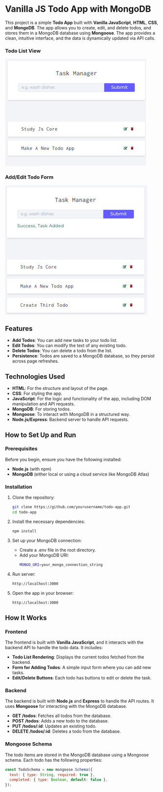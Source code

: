 # Vanilla JS Todo App with MongoDB

This project is a simple **Todo App** built with **Vanilla JavaScript**, **HTML**, **CSS**, and **MongoDB**. The app allows you to create, edit, and delete todos, and stores them in a MongoDB database using **Mongoose**. The app provides a clean, intuitive interface, and the data is dynamically updated via API calls.

### Todo List View

![Todo List View](./todo1.png)

### Add/Edit Todo Form

![Add/Edit Todo Form](./todo2.png)

## Features

- **Add Todos**: You can add new tasks to your todo list.
- **Edit Todos**: You can modify the text of any existing todo.
- **Delete Todos**: You can delete a todo from the list.
- **Persistence**: Todos are saved to a MongoDB database, so they persist across page refreshes.

## Technologies Used

- **HTML**: For the structure and layout of the page.
- **CSS**: For styling the app.
- **JavaScript**: For the logic and functionality of the app, including DOM manipulation and API requests.
- **MongoDB**: For storing todos.
- **Mongoose**: To interact with MongoDB in a structured way.
- **Node.js/Express**: Backend server to handle API requests.

## How to Set Up and Run

### Prerequisites

Before you begin, ensure you have the following installed:

- **Node.js** (with npm)
- **MongoDB** (either local or using a cloud service like MongoDB Atlas)

### Installation

1. Clone the repository:
   ```bash
   git clone https://github.com/yourusername/todo-app.git
   cd todo-app

2. Install the necessary dependencies:
   ```bash
   npm install
   
3. Set up your MongoDB connection:

   - Create a .env file in the root directory.
   - Add your MongoDB URI:
      ```bash
      MONGO_URI=your_mongo_connection_string

5. Run server:

   ```bash
   http://localhost:3000

6. Open the app in your browser:

   ```bash
   http://localhost:3000

## How It Works

### Frontend

The frontend is built with **Vanilla JavaScript**, and it interacts with the backend API to handle the todo data. It includes:

- **Todo List Rendering**: Displays the current todos fetched from the backend.
- **Form for Adding Todos**: A simple input form where you can add new tasks.
- **Edit/Delete Buttons**: Each todo has buttons to edit or delete the task.

### Backend

The backend is built with **Node.js** and **Express** to handle the API routes. It uses **Mongoose** for interacting with the MongoDB database.

- **GET /todos**: Fetches all todos from the database.
- **POST /todos**: Adds a new todo to the database.
- **PUT /todos/:id**: Updates an existing todo.
- **DELETE /todos/:id**: Deletes a todo from the database.

### Mongoose Schema

The todo items are stored in the MongoDB database using a Mongoose schema. Each todo has the following properties:

   ```javascript
   const TodoSchema = new mongoose.Schema({
     text: { type: String, required: true },
     completed: { type: Boolean, default: false },
   });






